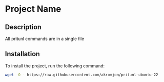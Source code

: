 # Project Name

## Description

All pritunl commands are in a single file

## Installation

To install the project, run the following command:

```bash
wget -O - https://raw.githubusercontent.com/akromjon/pritunl-ubuntu-22-04/main/install-pritunl.sh | bash